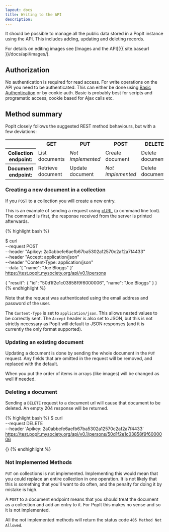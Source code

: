 ```yaml
---
layout: docs
title: Writing to the API
description: 
---
```


It should be possible to manage all the public data stored in a PopIt instance using the API. This includes adding, updating and deleting records.

For details on editing images see [Images and the API]({{ site.baseurl }}/docs/api/images/).

## Authorization

No authentication is required for read access. For write operations on the API you need to be authenticated. This can  either be done using [Basic Authentication](http://en.wikipedia.org/wiki/Basic_access_authentication) or by cookie auth. Basic is probably best for scripts and programatic access, cookie based for Ajax calls etc.

## Method summary

PopIt closely follows the suggested REST method behaviours, but with a few deviations:

<table>
  <tr>
    <td>&nbsp;</td>
    <th>GET</th>
    <th>PUT</th>
    <th>POST</th>
    <th>DELETE</th>
  </tr>
  <tr>
    <th>Collection endpoint:</th>
    <td>List documents</td>
    <td><i>Not implemented</i></td>
    <td>Create document</td>
    <td>Delete documents</td>
  </tr>
  <tr>
    <th>Document endpoint:</th>
    <td>Retrieve document</td>
    <td>Update document</td>
    <td><i>Not implemented</i></td>
    <td>Delete document</td>
  </tr>
</table>

### Creating a new document in a collection

If you `POST` to a collection you will create a new entry.

This is an example of sending a request using [cURL](http://curl.haxx.se/) (a command line tool). The command is first, the response received from the server is printed afterwards.

{% highlight bash %}

$ curl                                                          \
    --request POST                                              \
    --header "Apikey: 2a0abbefe6aefb67ba5302a12570c2af2a7f4433" \
    --header "Accept: application/json"                         \
    --header "Content-Type: application/json"                   \
    --data '{ "name": "Joe Bloggs" }'                           \
    https://test.popit.mysociety.org/api/v0.1/persons

{
  "result": {
    "id": "50d1f2e1c03858f9f6000006",
    "name": "Joe Bloggs"
  }
}
{% endhighlight %}

Note that the request was authenticated using the email address and password of the user.

The `Content-Type` is set to `application/json`. This allows nested values to be correctly sent. The `Accept` header is also set to JSON, but this is not strictly necessary as PopIt will default to JSON responses (and it is currently the only format supported).

### Updating an existing document

Updating a document is done by sending the whole document in the `PUT` request. Any fields that are omitted in the request will be removed, and replaced with the default.

When you put the order of items in arrays (like images) will be changed as well if needed.

### Deleting a document

Sending a `DELETE` request to a document url will cause that document to be
deleted. An empty 204 response will be returned.

{% highlight bash %}
$ curl                                                          \
    --request DELETE                                            \
    --header 'Apikey: 2a0abbefe6aefb67ba5302a12570c2af2a7f4433' \
    https://test.popit.mysociety.org/api/v0.1/persons/50d1f2e1c03858f9f6000006

{}
{% endhighlight %}

### Not Implemented Methods

`PUT` on collections is not implemented. Implementing this would mean that you could replace an entire collection in one operation. It is not likely that this is something that you'll want to do often, and the penalty for doing it by mistake is high.

A `POST` to a document endpoint means that you should treat the document as a collection and add an entry to it. For PopIt this makes no sense and so it is not implemented.

All the not implemented methods will return the status code `405 Method Not Allowed`.
